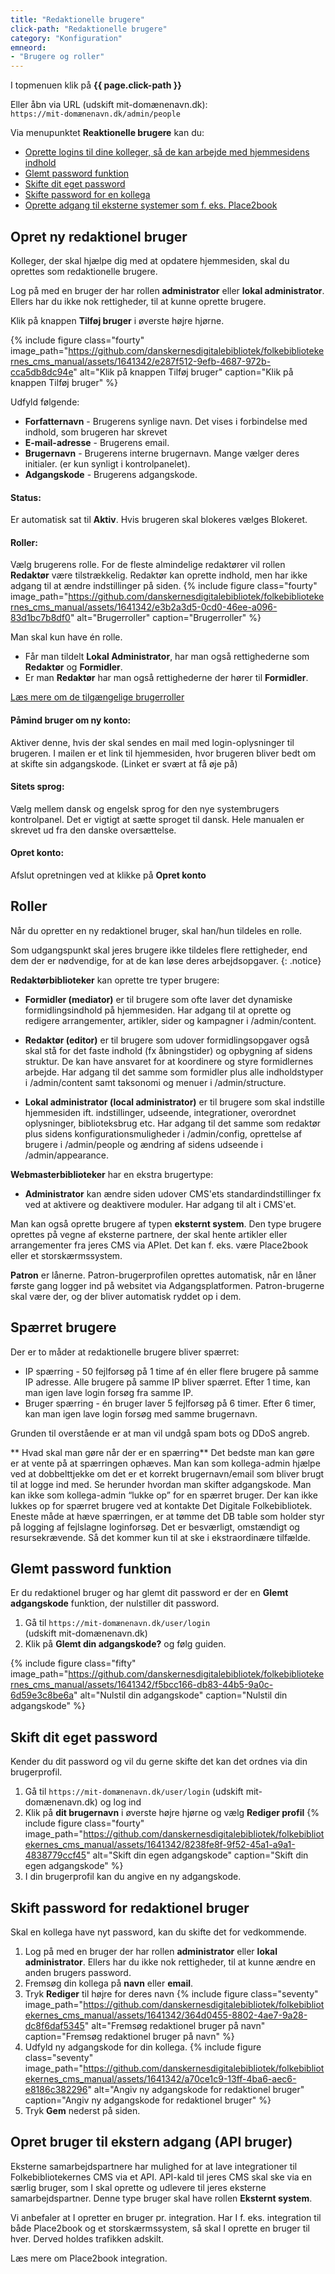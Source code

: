 ```yaml
---
title: "Redaktionelle brugere"
click-path: "Redaktionelle brugere"
category: "Konfiguration"
emneord: 
- "Brugere og roller"
---
```

I topmenuen klik på **{{ page.click-path }}**

Eller åbn via URL (udskift mit-domænenavn.dk):\
`https://mit-domænenavn.dk/admin/people`

Via menupunktet **Reaktionelle brugere** kan du:
- [Oprette logins til dine kolleger, så de kan arbejde med hjemmesidens indhold](https://www.folkebibliotekernescms.dk/main/konfiguration/personer/#opret-ny-redaktionel-bruger)
- [Glemt password funktion](https://www.folkebibliotekernescms.dk/main/konfiguration/personer/#glemt-password-funktion)
- [Skifte dit eget password](https://www.folkebibliotekernescms.dk/main/konfiguration/personer/#skift-dit-eget-password)
- [Skifte password for en kollega](https://www.folkebibliotekernescms.dk/main/konfiguration/personer/#skift-password-for-redaktionel-bruger)
- [Oprette adgang til eksterne systemer som f. eks. Place2book](https://www.folkebibliotekernescms.dk/main/konfiguration/personer/#opret-bruger-til-ekstern-adgang-api-bruger)

## Opret ny redaktionel bruger
Kolleger, der skal hjælpe dig med at opdatere hjemmesiden, skal du oprettes som redaktionelle brugere.

Log på med en bruger der har rollen **administrator** eller **lokal administrator**. Ellers har du ikke nok rettigheder, til at kunne oprette brugere.

Klik på knappen **Tilføj bruger** i øverste højre hjørne.

{% include figure class="fourty" image_path="https://github.com/danskernesdigitalebibliotek/folkebibliotekernes_cms_manual/assets/1641342/e287f512-9efb-4687-972b-cca5db8dc94e" alt="Klik på knappen Tilføj bruger" caption="Klik på knappen Tilføj bruger" %}

Udfyld følgende:

+ **Forfatternavn** - Brugerens synlige navn. Det vises i forbindelse med indhold, som brugeren har skrevet
+ **E-mail-adresse** -  Brugerens email.
+ **Brugernavn** - Brugerens interne brugernavn. Mange vælger deres initialer. (er kun synligt i kontrolpanelet).
+ **Adgangskode** - Brugerens adgangskode.

#### Status:
Er automatisk sat til **Aktiv**. Hvis brugeren skal blokeres vælges Blokeret.

#### Roller:
Vælg brugerens rolle. For de fleste almindelige redaktører vil rollen **Redaktør** være tilstrækkelig. Redaktør kan oprette indhold, men har ikke adgang til at ændre indstillinger på siden.
{% include figure class="fourty" image_path="https://github.com/danskernesdigitalebibliotek/folkebibliotekernes_cms_manual/assets/1641342/e3b2a3d5-0cd0-46ee-a096-83d1bc7b8df0" alt="Brugerroller" caption="Brugerroller" %}

Man skal kun have én rolle. 
- Får man tildelt **Lokal Administrator**, har man også rettighederne som **Redaktør** og **Formidler**.
- Er man **Redaktør** har man også rettighederne der hører til **Formidler**.

[Læs mere om de tilgængelige brugerroller](https://www.folkebibliotekernescms.dk/main/konfiguration/personer/#roller-1)

#### Påmind bruger om ny konto:
Aktiver denne, hvis der skal sendes en mail med login-oplysninger til brugeren. I mailen er et link til hjemmesiden, hvor brugeren bliver bedt om at skifte sin adgangskode. (Linket er svært at få øje på)

#### Sitets sprog:
Vælg mellem dansk og engelsk sprog for den nye systembrugers kontrolpanel. Det er vigtigt at sætte sproget til dansk. Hele manualen er skrevet ud fra den danske oversættelse.

#### Opret konto:
Afslut opretningen ved at klikke på **Opret konto**

## Roller

Når du opretter en ny redaktionel bruger, skal han/hun tildeles en rolle. 

Som udgangspunkt skal jeres brugere ikke tildeles flere rettigheder, end dem der er nødvendige, for at de kan løse deres arbejdsopgaver.
{: .notice}

**Redaktørbiblioteker** kan oprette tre typer brugere:

- **Formidler (mediator)** er til brugere som ofte laver det dynamiske formidlingsindhold på hjemmesiden. Har adgang til at oprette og redigere arrangementer, artikler, sider og kampagner i /admin/content. 

- **Redaktør (editor)** er til brugere som udover formidlingsopgaver også skal stå for det faste indhold (fx åbningstider) og opbygning af sidens struktur. De kan have ansvaret for at koordinere og styre formidlernes arbejde. Har adgang til det samme som formidler plus alle indholdstyper i /admin/content samt taksonomi og menuer i /admin/structure. 

- **Lokal administrator (local administrator)** er til brugere som skal indstille hjemmesiden ift. indstillinger, udseende, integrationer, overordnet oplysninger, biblioteksbrug etc. Har adgang til det samme som redaktør plus sidens konfigurationsmuligheder i /admin/config, oprettelse af brugere i /admin/people og ændring af sidens udseende i /admin/appearance.

**Webmasterbiblioteker** har en ekstra brugertype:
- **Administrator** kan ændre siden udover CMS'ets standardindstillinger fx ved at aktivere og deaktivere moduler. Har adgang til alt i CMS'et.

Man kan også oprette brugere af typen **eksternt system**. Den type brugere oprettes på vegne af eksterne partnere, der skal hente artikler eller arrangementer fra jeres CMS via APIet. Det kan f. eks. være Place2book eller et storskærmssystem. 

**Patron** er lånerne. Patron-brugerprofilen oprettes automatisk, når en låner første gang logger ind på websitet via Adgangsplatformen. Patron-brugerne skal være der, og der bliver automatisk ryddet op i dem. 

## Spærret brugere
Der er to måder at redaktionelle brugere bliver spærret:
- IP spærring - 50 fejlforsøg på 1 time af én eller flere brugere på samme IP adresse. Alle brugere på samme IP bliver spærret. Efter 1 time, kan man igen lave login forsøg fra samme IP.
- Bruger spærring - én bruger laver 5 fejlforsøg på 6 timer. Efter 6 timer, kan man igen lave login forsøg med samme brugernavn.

Grunden til overstående er at man vil undgå spam bots og DDoS angreb.  

** Hvad skal man gøre når der er en spærring**
Det bedste man kan gøre er at vente på at spærringen ophæves. Man kan som kollega-admin hjælpe ved at dobbelttjekke om det er et korrekt brugernavn/email som bliver brugt til at logge ind med. Se herunder hvordan man skifter adgangskode. Man kan ikke som kollega-admin “lukke op” for en spærret bruger. Der kan ikke lukkes op for spærret brugere ved at kontakte Det Digitale Folkebibliotek. Eneste måde at hæve spærringen, er at tømme det DB table som holder styr på logging af fejlslagne loginforsøg. Det er besværligt, omstændigt og resursekrævende. Så det kommer kun til at ske i ekstraordinære tilfælde.

## Glemt password funktion
Er du redaktionel bruger og har glemt dit password er der en **Glemt adgangskode** funktion, der nulstiller dit password.
1. Gå til `https://mit-domænenavn.dk/user/login`\
(udskift mit-domænenavn.dk)
2. Klik på **Glemt din adgangskode?** og følg guiden.
   
{% include figure class="fifty" image_path="https://github.com/danskernesdigitalebibliotek/folkebibliotekernes_cms_manual/assets/1641342/f5bcc166-db83-44b5-9a0c-6d59e3c8be6a" alt="Nulstil din adgangskode" caption="Nulstil din adgangskode" %}

## Skift dit eget password
Kender du dit password og vil du gerne skifte det kan det ordnes via din brugerprofil.
1. Gå til `https://mit-domænenavn.dk/user/login` (udskift mit-domænenavn.dk) og log ind
2. Klik på **dit brugernavn** i øverste højre hjørne og vælg **Rediger profil**
   {% include figure class="fourty" image_path="https://github.com/danskernesdigitalebibliotek/folkebibliotekernes_cms_manual/assets/1641342/8238fe8f-9f52-45a1-a9a1-4838779ccf45" alt="Skift din egen adgangskode" caption="Skift din egen adgangskode" %}
3. I din brugerprofil kan du angive en ny adgangskode.


## Skift password for redaktionel bruger
Skal en kollega have nyt password, kan du skifte det for vedkommende.
1. Log på med en bruger der har rollen **administrator** eller **lokal administrator**. Ellers har du ikke nok rettigheder, til at kunne ændre en anden brugers password.
2. Fremsøg din kollega på **navn** eller **email**.
3. Tryk **Rediger** til højre for deres navn
   {% include figure class="seventy" image_path="https://github.com/danskernesdigitalebibliotek/folkebibliotekernes_cms_manual/assets/1641342/364d0455-8802-4ae7-9a28-dc8f6daf5345" alt="Fremsøg redaktionel bruger på navn" caption="Fremsøg redaktionel bruger på navn" %}
4. Udfyld ny adgangskode for din kollega.
   {% include figure class="seventy" image_path="https://github.com/danskernesdigitalebibliotek/folkebibliotekernes_cms_manual/assets/1641342/a70ce1c9-13ff-4ba6-aec6-e8186c382296" alt="Angiv ny adgangskode for redaktionel bruger" caption="Angiv ny adgangskode for redaktionel bruger" %}
5. Tryk **Gem** nederst på siden.

## Opret bruger til ekstern adgang (API bruger)
Eksterne samarbejdspartnere har mulighed for at lave integrationer til Folkebibliotekernes CMS via et API.
API-kald til jeres CMS skal ske via en særlig bruger, som I skal oprette og udlevere til jeres eksterne samarbejdspartner.
Denne type bruger skal have rollen **Eksternt system**.

Vi anbefaler at I opretter en bruger pr. integration. Har I f. eks. integration til både Place2book og et storskærmssystem, så skal I oprette en bruger til hver. Derved holdes trafikken adskilt.

Læs mere om Place2book integration.



